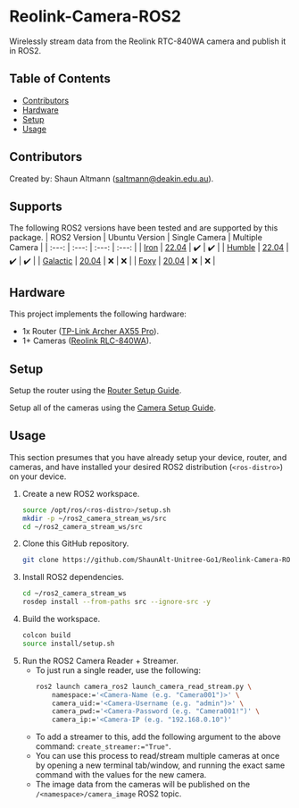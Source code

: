 # Reolink-Camera-ROS2
Wirelessly stream data from the Reolink RTC-840WA camera and publish it in ROS2.

## Table of Contents
- [Contributors](#contributors)
- [Hardware](#hardware)
- [Setup](#setup)
- [Usage](#usage)

## Contributors
Created by: Shaun Altmann (saltmann@deakin.edu.au).

## Supports
The following ROS2 versions have been tested and are supported by this package.
| ROS2 Version | Ubuntu Version | Single Camera | Multiple Camera |
| :---: | :---: | :---: | :---: |
| [Iron](https://docs.ros.org/en/iron/Installation.html) | [22.04](https://cdimage.ubuntu.com/releases/jammy/release/) | ✔️ | ✔️ |
| [Humble](https://docs.ros.org/en/humble/Installation.html) | [22.04](https://cdimage.ubuntu.com/releases/jammy/release/) | ✔️ | ✔️ |
| [Galactic](https://docs.ros.org/en/galactic/Installation.html) | [20.04](https://cdimage.ubuntu.com/releases/focal/release/) | ❌ | ❌ |
| [Foxy](https://docs.ros.org/en/foxy/Installation.html) | [20.04](https://cdimage.ubuntu.com/releases/focal/release/) | ❌ | ❌ |

## Hardware
This project implements the following hardware:
- 1x Router ([TP-Link Archer AX55 Pro](https://www.tp-link.com/au/home-networking/wifi-router/archer-ax55-pro/)).
- 1+ Cameras ([Reolink RLC-840WA](https://reolink.com/au/product/rlc-840wa/)).

## Setup
Setup the router using the [Router Setup Guide](docs/setup-router.md).

Setup all of the cameras using the [Camera Setup Guide](docs/setup-camera.md).

## Usage
This section presumes that you have already setup your device, router, and cameras, and have installed your desired ROS2 distribution (`<ros-distro>`) on your device.
1. Create a new ROS2 workspace.
    ``` bash
    source /opt/ros/<ros-distro>/setup.sh
    mkdir -p ~/ros2_camera_stream_ws/src
    cd ~/ros2_camera_stream_ws/src
    ```
2. Clone this GitHub repository.
    ``` bash
    git clone https://github.com/ShaunAlt-Unitree-Go1/Reolink-Camera-ROS2.git
    ```
3. Install ROS2 dependencies.
    ``` bash
    cd ~/ros2_camera_stream_ws
    rosdep install --from-paths src --ignore-src -y
    ```
4. Build the workspace.
    ``` bash
    colcon build
    source install/setup.sh
    ```
5. Run the ROS2 Camera Reader + Streamer.
    - To just run a single reader, use the following:
        ``` bash
        ros2 launch camera_ros2 launch_camera_read_stream.py \
            namespace:='<Camera-Name (e.g. "Camera001")>' \
            camera_uid:='<Camera-Username (e.g. "admin")>' \
            camera_pwd:='<Camera-Password (e.g. "Camera001!")' \
            camera_ip:='<Camera-IP (e.g. "192.168.0.10")'
        ```
    - To add a streamer to this, add the following argument to the above command: `create_streamer:="True"`.
    - You can use this process to read/stream multiple cameras at once by opening a new terminal tab/window, and running the exact same command with the values for the new camera.
    - The image data from the cameras will be published on the `/<namespace>/camera_image` ROS2 topic.
